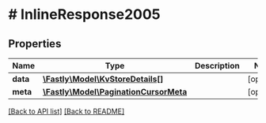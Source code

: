 # # InlineResponse2005

## Properties

Name | Type | Description | Notes
------------ | ------------- | ------------- | -------------
**data** | [**\Fastly\Model\KvStoreDetails[]**](KvStoreDetails.md) |  | [optional] 
**meta** | [**\Fastly\Model\PaginationCursorMeta**](PaginationCursorMeta.md) |  | [optional] 


[[Back to API list]](../../README.md#endpoints) [[Back to README]](../../README.md)

